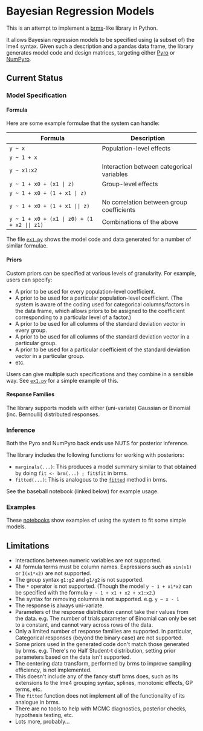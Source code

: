 # Bayesian Regression Models

This is an attempt to implement
a [brms](https://github.com/paul-buerkner/brms)-like library in
Python.

It allows Bayesian regression models to be specified using (a subset
of) the lme4 syntax. Given such a description and a pandas data frame,
the library generates model code and design matrices, targeting
either [Pyro](https://pyro.ai/)
or [NumPyro](https://github.com/pyro-ppl/numpyro).

## Current Status

### Model Specification

#### Formula

Here are some example formulae that the system can handle:

| Formula                                      | Description |
|----|----|
| `y ~ x`                                      | Population-level effects |
| `y ~ 1 + x`                                  ||
| `y ~ x1:x2`                                  | Interaction between categorical variables |
| `y ~ 1 + x0 + (x1 \| z)`                     | Group-level effects |
| `y ~ 1 + x0 + (1 + x1 \| z)`                 ||
| `y ~ 1 + x0 + (1 + x1 \|\| z)`               | No correlation between group coefficients |
| `y ~ 1 + x0 + (x1 \| z0) + (1 + x2 \|\| z1)` | Combinations of the above |


The file [`ex1.py`](./ex1.py) shows the model code and data generated
for a number of similar formulae.

#### Priors

Custom priors can be specified at various levels of granularity. For
example, users can specify:

* A prior to be used for every population-level coefficient.
* A prior to be used for a particular population-level coefficient.
  (The system is aware of the coding used for categorical
  columns/factors in the data frame, which allows priors to be
  assigned to the coefficient corresponding to a particular level of a
  factor.)
* A prior to be used for all columns of the standard deviation
  vector in every group.
* A prior to be used for all columns of the standard deviation
  vector in a particular group.
* A prior to be used for a particular coefficient of the standard
  deviation vector in a particular group.
* etc.

Users can give multiple such specifications and they combine in a
sensible way. See [`ex1.py`](./ex1.py#L141) for a simple example of
this.

#### Response Families

The library supports models with either (uni-variate) Gaussian or
Binomial (inc. Bernoulli) distributed responses.

### Inference

Both the Pyro and NumPyro back ends use NUTS for posterior inference.

The library includes the following functions for working with
posteriors:

* `marginals(...)`: This produces a model summary similar to that
  obtained by doing `fit <- brm(...) ; fit$fit` in brms.
* `fitted(...)`: This is analogous to
  the [`fitted`](https://rdrr.io/cran/brms/man/fitted.brmsfit.html)
  method in brms.

See the baseball notebook (linked below) for example usage.

### Examples

These
[notebooks](https://nbviewer.jupyter.org/github/null-a/pyro/tree/brmp/pyro/contrib/brm/examples/) show
examples of using the system to fit some simple models.

## Limitations

* Interactions between numeric variables are not supported.
* All formula terms must be column names. Expressions such as
  `sin(x1)` or `I(x1*x2)` are not supported.
* The group syntax `g1:g2` and `g1/g2` is not supported.
* The `*` operator is not supported. (Though the model `y ~ 1 + x1*x2`
  can be specified with the formula `y ~ 1 + x1 + x2 + x1:x2`.)
* The syntax for removing columns is not supported. e.g. `y ~ x - 1`
* The response is always uni-variate.
* Parameters of the response distribution cannot take their values
  from the data. e.g. The number of trials parameter of Binomial can
  only be set to a constant, and cannot vary across rows of the data.
* Only a limited number of response families are supported. In
  particular, Categorical responses (beyond the binary case) are not
  supported.
* Some priors used in the generated code don't match those generated
  by brms. e.g. There's no Half Student-t distribution, setting prior
  parameters based on the data isn't supported.
* The centering data transform, performed by brms to improve sampling
  efficiency, is not implemented.
* This doesn't include any of the fancy stuff brms does, such as its
  extensions to the lme4 grouping syntax, splines, monotonic effects,
  GP terms, etc.
* The `fitted` function does not implement all of the functionality of
  its analogue in brms.
* There are no tools to help with MCMC diagnostics, posterior checks,
  hypothesis testing, etc.
* Lots more, probably...

